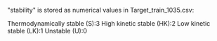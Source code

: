 "stability" is stored as numerical values in Target_train_1035.csv:

Thermodynamically stable (S):3
High kinetic stable (HK):2
Low kinetic stable (LK):1
Unstable (U):0